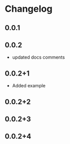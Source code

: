 # Changelog

## 0.0.1

## 0.0.2

- updated docs comments

## 0.0.2+1

- Added example

## 0.0.2+2

## 0.0.2+3

## 0.0.2+4

